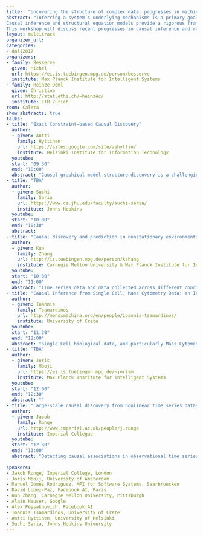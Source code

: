 ```yaml
---
title:  "Uncovering the structure of complex data: progresses in machine learning and causal inference"
abstract: "Inferring a system’s underlying mechanisms is a primary goal in many areas of science. For instance, understanding cause-effect relationships is necessary if one wants to intervene on the system in order to improve its performance. In this context, scientists often need to be able to draw causal interpretations from complex, real-world data.
Causal inference and structural equation models provide a rigorous framework to address these questions. However, the validity of these approaches may be challenged by complex structures involving non-stationarity, non-linearity or high-dimensionality. In particular, these properties frequently occur in natural or artificial systems resulting from interactions between many interdependent parts, such as biological or social networks.
This workshop will discuss recent progresses in causal inference and related approaches to deal with data of increasing complexity. It aims at bringing together researchers from various fields to discuss the current challenges in estimating mechanisms from real-world data." 
layout: multitrack
organizer_url: 
categories:
- dali2017
organizers:
- family: Besserve
  given: Michel 
  url: https://ei.is.tuebingen.mpg.de/person/besserve
  institute: Max Planck Institute for Intelligent Systems
- family: Heinze-Deml
  given: Christina 
  url: http://stat.ethz.ch/~heinzec/
  institute: ETH Zurich
room: Caleta
show_abstracts: true
talks:
- title: "Exact Constraint-based Causal Discovery"
  author:
  - given: Antti
    family: Hyttinen
    url: https://sites.google.com/site/ajhyttin/
    institute: Helsinki Institute for Information Technology
  youtube: 
  start: "09:30"
  end: "10:00"
  abstract: "Causal graphical model structure discovery is a challenging part of causal inference, graphical model research and machine learning. If absence of latent confounders can be assumed, the tool of choice are exact score-based methods, as they provably find the globally optimal equivalence class of structures. Constraint-based methods on the other hand are able to handle more general model spaces with cycles and latent confounders, but offer seriously poorer accuracy. We present research that bridges this gap between constraint-based and score-based methods to some extent. We use a combination of score-based and constraint-based ideas together with Boolean (maximum) satisfiability solving, to obtain an approach that retains exactness and the generality of the model space."
- title: "TBA"
  author:
  - given: Suchi
    family: Saria
    url: https://www.cs.jhu.edu/faculty/suchi-saria/
    institute: Johns Hopkins
  youtube: 
  start: "10:00"
  end: "10:30"
  abstract: 
- title: "Causal discovery and prediction in nonstationary environments"
  author:
  - given: Kun
    family: Zhang
    url: http://is.tuebingen.mpg.de/person/kzhang
    institute: Carnegie Mellon University & Max Planck Institute for Intelligent Systems
  youtube: 
  start: "10:30"
  end: "11:00"
  abstract: "Time series data and data collected across different conditions often exhibit a distribution shift phenomenon, which poses challenges for both causal discovery and prediction -- the underlying causal model may change with the distribution shift, and traditional supervised learning assumes that the training set and test set were drawn from the same distribution, which is not the case when the data distribution changes. In this talk, we emphasize and exploit the coupling relationship between causal modeling and distribution shift: causal models imply how the data-generating processes or different modules of the joint distribution may change, and distribution shift actually exhibits such changes. Accordingly, we show how causal discovery could benefit from distribution shift, and how a causal perspective helps understand and solve the problem of domain adaptation or transfer learning."
- title: "Causal Inference from Single Cell, Mass Cytometry Data: an Integrative Approach"
  author:
  - given: Ioannis
    family: Tsamardinos
    url: http://mensxmachina.org/en/people/ioannis-tsamardinos/
    institute: University of Crete
  youtube: 
  start: "11:30"
  end: "12:00"
  abstract: "Single Cell biological data, and particularly Mass Cytometry Data present significant opportunities not only for discovering novel biological data, but also for serving as a testbed of Causal Discovery algorithms. Such data seem ideal for Causal Discovery as they typically contain thousands of even millions of sample points, under several experimental conditions, and often measured at several time points. On the other hand, initial attempts at Causal Discovery demonstrate the challenges of learning causality in the microworld where confounding factors and feedback cycles are abundant. In this talk, we present approaches developed and applied on mass cytometry data that are based on Causal Probabilistic Graphical Models as well as novel approaches based on Ordinary Differential Equation Models. The results and the lesson's learnt will be discussed, as well as their influence in inventing new methods that can robustly discover causality in single cell biological data."
- title: "TBA"
  author:
  - given: Joris 
    family: Mooji
    url: https://ei.is.tuebingen.mpg.de/~jorism
    institute: Max Planck Institute for Intelligent Systems
  youtube: 
  start: "12:00"
  end: "12:30"
  abstract: ""
- title: "Large-scale causal discovery from nonlinear time series datasets"
  author:
  - given: Jacob  
    family: Runge
    url: http://www.imperial.ac.uk/people/j.runge
    institute: Imperial Collegue
  youtube: 
  start: "12:30"
  end: "13:00"
  abstract: "Detecting causal associations in observational time series datasets is a key challenge for novel insights into complex dynamical systems such as the Earth system. Dependencies in such a high-dimensional dynamical system may involve time-delays, nonlinearity, and strong autocorrelations, which present major challenges for causal discovery techniques. Here we are interested in time-lagged causal discovery using conditional independence testing and address two major problems: (1) Low power due to high-dimensionality and (2) detection `biases'. The latter refers to the problem that the detection power for individual links may depend not only on their causal strength, but also on autocorrelation and other dependencies. Here we introduce a method for large-scale, linear and nonlinear, time-delayed causal discovery. In extensive numerical experiments we find that our method yields more power than common methods and largely overcomes detection biases allowing to more accurately rank associations in large-scale analyses by their causal strength. We demonstrate the method on a large-scale climate time series dataset."
  
speakers:
- Jakob Runge, Imperial College, London
- Joris Mooij, University of Amsterdam
- Manuel Gomez Rodriguez, MPI for Software Systems, Saarbruecken
- David Lopez-Paz, Facebook AI, Paris
- Kun Zhang, Carnegie Mellon University, Pittsburgh
- Alain Hauser, Google
- Alex Peysakhovich, Facebook AI
- Ioannis Tsamardinos, University of Crete
- Antti Hyttinen, University of Helsinki
- Suchi Saria, Johns Hopkins University
---
```


